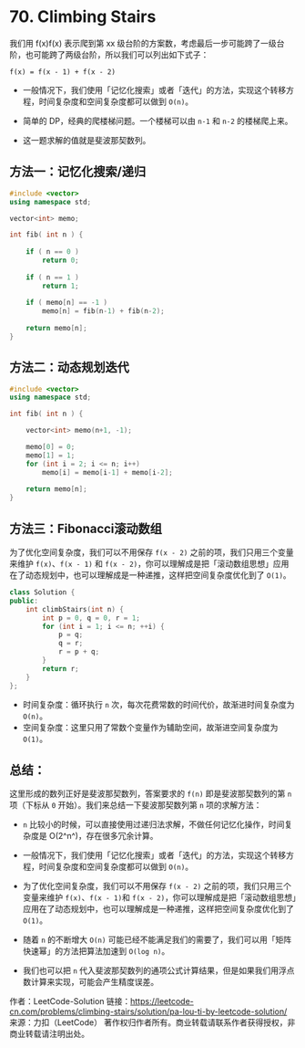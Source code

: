 # 70. Climbing Stairs

我们用 f(x)f(x) 表示爬到第 xx 级台阶的方案数，考虑最后一步可能跨了一级台阶，也可能跨了两级台阶，所以我们可以列出如下式子：

```
f(x) = f(x - 1) + f(x - 2)
```

- 一般情况下，我们使用「记忆化搜索」或者「迭代」的方法，实现这个转移方程，时间复杂度和空间复杂度都可以做到 `O(n)`。

- 简单的 DP，经典的爬楼梯问题。⼀个楼梯可以由 `n-1` 和 `n-2` 的楼梯爬上来。
- 这⼀题求解的值就是斐波那契数列。  





## 方法一：记忆化搜索/递归

```c++
#include <vector>
using namespace std;

vector<int> memo;

int fib( int n ) {
    
    if ( n == 0 )
        return 0;
    
    if ( n == 1 )
        return 1;
    
    if ( memo[n] == -1 )
        memo[n] = fib(n-1) + fib(n-2);
    
    return memo[n];
}
```





## 方法二：动态规划迭代

```c++
#include <vector>
using namespace std;

int fib( int n ) {

    vector<int> memo(n+1, -1);

    memo[0] = 0;
    memo[1] = 1;
    for (int i = 2; i <= n; i++)
        memo[i] = memo[i-1] + memo[i-2];
    
    return memo[n];
}
```



## 方法三：Fibonacci滚动数组

为了优化空间复杂度，我们可以不用保存 `f(x - 2)` 之前的项，我们只用三个变量来维护 `f(x)`、`f(x - 1)` 和 `f(x - 2)`，你可以理解成是把「滚动数组思想」应用在了动态规划中，也可以理解成是一种递推，这样把空间复杂度优化到了 `O(1)`。

```c++
class Solution {
public:
    int climbStairs(int n) {
        int p = 0, q = 0, r = 1;
        for (int i = 1; i <= n; ++i) {
            p = q; 
            q = r; 
            r = p + q;
        }
        return r;
    }
};
```

- 时间复杂度：循环执行 `n` 次，每次花费常数的时间代价，故渐进时间复杂度为 `O(n)`。
- 空间复杂度：这里只用了常数个变量作为辅助空间，故渐进空间复杂度为 `O(1)`。





## 总结：

这里形成的数列正好是斐波那契数列，答案要求的 `f(n)` 即是斐波那契数列的第 `n` 项（下标从 `0` 开始）。我们来总结一下斐波那契数列第 `n` 项的求解方法：

- `n` 比较小的时候，可以直接使用过递归法求解，不做任何记忆化操作，时间复杂度是 O(2^n^)，存在很多冗余计算。

- 一般情况下，我们使用「记忆化搜索」或者「迭代」的方法，实现这个转移方程，时间复杂度和空间复杂度都可以做到 `O(n)`。
- 为了优化空间复杂度，我们可以不用保存 `f(x - 2)` 之前的项，我们只用三个变量来维护 `f(x)`、`f(x - 1)`和 `f(x - 2)`，你可以理解成是把「滚动数组思想」应用在了动态规划中，也可以理解成是一种递推，这样把空间复杂度优化到了 `O(1)`。
- 随着 `n` 的不断增大 `O(n)` 可能已经不能满足我们的需要了，我们可以用「矩阵快速幂」的方法把算法加速到 `O(log n)`。
- 我们也可以把 `n` 代入斐波那契数列的通项公式计算结果，但是如果我们用浮点数计算来实现，可能会产生精度误差。

作者：LeetCode-Solution
链接：https://leetcode-cn.com/problems/climbing-stairs/solution/pa-lou-ti-by-leetcode-solution/
来源：力扣（LeetCode）
著作权归作者所有。商业转载请联系作者获得授权，非商业转载请注明出处。



